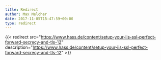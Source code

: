 ```yaml
---
title: Redirect
author: Max Melcher
date: 2017-11-05T15:47:59+00:00
type: redirect
---
```

{{< redirect src="https://www.hass.de/content/setup-your-iis-ssl-perfect-forward-secrecy-and-tls-12" description="https://www.hass.de/content/setup-your-iis-ssl-perfect-forward-secrecy-and-tls-12" >}}
